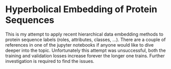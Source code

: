 # Hyperbolical Embedding of Protein Sequences
This is my attempt to apply recent hierarchical data embedding methods to protein sequence labels (roles, attributes, classes, ...). There are a couple of references in one of the jupyter notebooks if anyone would like to dive deeper into the topic. Unfortunately this attempt was unsuccessful, both the training and validation losses increase forever the longer one trains. Further investigation is required to find the issues.
